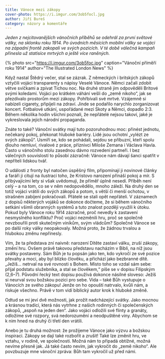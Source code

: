 ```yaml
---
title: Vánoce mezi zákopy
cover-photo: https://i.imgur.com/3ob5focl.jpg
author: Jiří Bureš
category: názory a komentáře
---
```


*Jeden z nejcitovanějších vánočních příběhů se odehrál za první světové války, na sklonku roku 1914. Po úvodních měsících mobilní války se vojáci na západní frontě zakopali ve svých pozicích. V té době válečná kampaň přinesla už statisíce mrtvých a ještě více raněných.*

{% photo src="https://i.imgur.com/3ob5foc.jpg" caption="Vánoční příměří roku 1914" author="The Illustrated London News" %}

Když nastal Štědrý večer, stal se zázrak. Z německých i britských zákopů vztyčili vojáci transparenty s nápisy Veselé Vánoce. Němci začali zdobit větve svíčkami a zpívat Tichou noc. Na druhé straně jim odpověděli Britové svými koledami. Vojáci po krátkém váhání vešli do „země nikoho“, jak se přezdívalo prostorům mezi zákopy. Pohřbívali své mrtvé. Vzájemně si nabízeli cigarety, připíjeli na zdraví. Jinde se podařilo narychlo zorganizovat koncert. Fotbalové utkání, uspořádané mezi Skoty a Němci, dopadlo 2:3. Během několika hodin všichni poznali, že nepřátelé nejsou takoví, jaké je vykreslovala jejich národní propaganda.

Znáte to také? Vánoční svátky mají tuto pozoruhodnou moc: přinést jednotu, nečekaný pokoj, překonat hluboké bariéry. Lidé jsou ochotní „vylézt ze svých zákopů“. Usmíří se, kdo se pohádali, sejdou se příbuzní, kteří spolu dlouho nemluví, rivalové z práce, příznivci Miloše Zemana i Václava Havla. Často u vánočního stolu zasednou dávno rozvedení partneři. I bez válečných souvislostí to působí zázračně: Vánoce nám dávají šanci spatřit v nepříteli lidskou tvář.

O události z  fronty byl natočen úspěšný film, připomínají ji novinové články a faráři ji citují na ilustraci toho, že Kristovo narození přináší pokoj a mír.  S přibývajícími lety si však uvědomuji, že příměř úplně nesedí. Příběh není celý – a na tom, co se v něm nedopovědělo, mnoho záleží. Na druhý den se totiž vojáci vrátili do svých zákopů a potom, s větší či menší ochotou, v strašném zabíjení pokračovali. Přátelé se stali opět nepřáteli. V záznamech z dopisů některých vojáků se dokonce dočteme, že si během vánočního setkání všimli obranných systémů a tuto znalost později využili k útoku. Pokud byly Vánoce roku 1914 zázračné, proč nevedly k zastavení nesmyslného konfliktu? Proč vojáci nezměnili hru, proč se společně nevzbouřili proti skutečným viníkům, svým vládcům? Společné Vánoce se po další roky války neopakovaly. Možná proto, že žádnou trvalou a hlubokou změnu nepřinesly.

Vím, že ta představa zní naivně: narození Dítěte zastaví válku, zruší zákopy, změní hru. Ovšem právě takovou představu nacházím v Bibli, na níž jsou svátky postaveny. Sám Bůh je tu popsán jako ten, kdo vykročí ze své pozice převahy a moci, aby byl blízko člověku, a přichází jako bezbranné dítě. „Ježíš… netrval na své rovnosti s Bohem. Místo toho se vzdal sám sebe: přijal podstatu služebníka, a stal se člověkem,“ píše se v dopisu Filipským (2,6–7). Původní řecký text dopisu používá dokonce násilné sloveso: Ježíš si neurval svou božskou pozici pro sebe. Vida – také Bůh vystupuje o Vánocích ze svého zákopu! Jenže on ho opouští natrvalo, kvůli nám, a riskuje všechno. Právě v tom vidí biblický autor krok k hluboké změně. 

Odtud se mi jeví dvě možnosti, jak prožít nadcházející svátky. Jako mocnou a krásnou tradici, která nás vytrhne z našich rodinných či společenských zákopů, „aspoň na jeden den“. Jako vojáci odložili své flinty a granáty, odložíme své rozpory, svá nedorozumění a neodpuštěné viny. Abychom se k nim hned na druhý či třetí den vrátili.

Anebo je tu druhá možnost: že prožijeme Vánoce jako výzvu a božskou inspiraci. Zákopy se dají také rozbořit a zrušit! Také lze změnit hru, ve vztahu, v rodině, ve společnosti. Možná nám to připadá obtížné, možná nevíme přesně jak. Já také často nevím, jak vykročit do „země nikoho“. Ale povzbuzuje mne vánoční zpráva: Bůh tam vykročil už před námi.